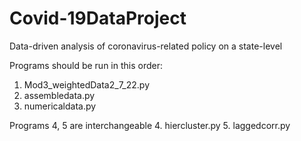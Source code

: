 # Covid-19DataProject
Data-driven analysis of coronavirus-related policy on a state-level

Programs should be run in this order:

1. Mod3_weightedData2_7_22.py
2. assembledata.py
3. numericaldata.py

Programs 4, 5 are interchangeable 
4. hiercluster.py 
5. laggedcorr.py
